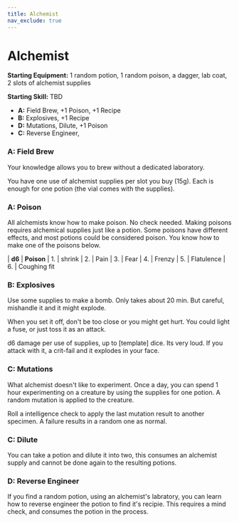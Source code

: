 ```yaml
---
title: Alchemist
nav_exclude: true
---
```


# Alchemist

**Starting Equipment:** 1 random potion, 1 random poison, a dagger, lab coat, 2 
slots of alchemist supplies

**Starting Skill:** TBD

- **A:** Field Brew, +1 Poison, +1 Recipe
- **B:** Explosives, +1 Recipe
- **D:** Mutations, Dilute, +1 Poison
- **C:** Reverse Engineer,


### A: Field Brew 

Your knowledge allows you to brew without a dedicated laboratory. 

You have one use of alchemist supplies per slot you buy (15g). 
Each is enough for one potion (the vial comes with the supplies).

### A: Poison

All alchemists know how to make poison. No check needed. Making poisons
requires alchemical supplies just like a potion. 
Some poisons have different effects, and most potions could be considered
poison. You know how to make one of the poisons below. 

| **d6**  | **Poison**
|  1. | shrink
|  2. | Pain
|  3. | Fear
|  4. | Frenzy
|  5. | Flatulence
|  6. | Coughing fit


### B: Explosives

Use some supplies to make a bomb. Only takes about 20 min. 
But careful, mishandle it and it might explode. 

When you set it off, don't be too close or you might get hurt. 
You could light a fuse, or just toss it as an attack. 

d6 damage per use of supplies, up to [template] dice. Its very loud. 
If you attack with it, a crit-fail and it explodes in your face. 

### C: Mutations

What alchemist doesn't like to experiment. Once a day, you can spend 1 hour
experimenting on a creature by using the supplies for one potion. A random
mutation is applied to the creature. 

Roll a intelligence check to apply the last mutation result to another specimen. 
A failure results in a random one as normal. 

### C: Dilute

You can take a potion and dilute it into two, this consumes an alchemist
supply and cannot be done again to the resulting potions.

### D: Reverse Engineer

If you find a random potion, using an alchemist's labratory,
you can learn how to reverse engineer the potion
to find it's recipie. This requires a mind check, and consumes the potion in
the process. 

